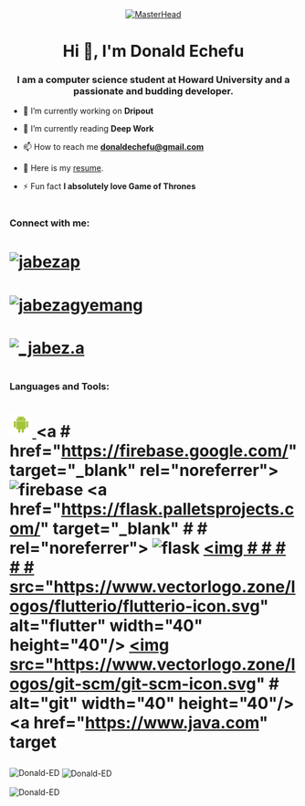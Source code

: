 <div align="center">
    <a href="https://github.com/Donald-ED">
        <img src="https://tenor.com/view/ted-lasso-afc-richmond-believe-gif-22969950" alt="MasterHead">
    </a>
</div>
<h1 align="center">Hi 👋, I'm Donald Echefu</h1>
<h3 align="center">I am a computer science student at Howard University and a passionate and budding developer.</h3>

- 🔭 I’m currently working on **Dripout**

- 👯 I’m currently reading **Deep Work**

- 📫 How to reach me **donaldechefu@gmail.com**

- 📄 Here is my [resume](https://drive.google.com/file/d/1hpBVmbyW80bJ662u_PaDpUVntq6alkMN/view?usp=sharing).



- ⚡ Fun fact **I absolutely love Game of Thrones**

# <h3 align="left">Connect with me:</h3>
# <p align="left">
# <a href="https://twitter.com/jabezap" target="blank"><img align="center" src="https://raw.githubusercontent.com/rahuldkjain/github-profile-readme-generator/master/src/images/icons/Social/twitter.svg" alt="jabezap" height="30" width="40" /></a>
# <a href="https://linkedin.com/in/jabezagyemang" target="blank"><img align="center" src="https://raw.githubusercontent.com/rahuldkjain/github-profile-readme-generator/master/src/images/icons/Social/linked-in-alt.svg" alt="jabezagyemang" height="30" width="40" /></a>
# <a href="https://instagram.com/_jabez.a" target="blank"><img align="center" src="https://raw.githubusercontent.com/rahuldkjain/github-profile-readme-generator/master/src/images/icons/Social/instagram.svg" alt="_jabez.a" height="30" width="40" /></a>
# </p>

# <h3 align="left">Languages and Tools:</h3>
# <p align="left"> <a href="https://developer.android.com" target="_blank" rel="noreferrer"> <img src="https://raw.githubusercontent.com/devicons/devicon/master/icons/android/android-original-wordmark.svg" alt="android" width="40" height="40"/> </a> <a # href="https://firebase.google.com/" target="_blank" rel="noreferrer"> <img src="https://www.vectorlogo.zone/logos/firebase/firebase-icon.svg" alt="firebase" width="40" height="40"/> </a> <a href="https://flask.palletsprojects.com/" target="_blank" # # rel="noreferrer"> <img src="https://www.vectorlogo.zone/logos/pocoo_flask/pocoo_flask-icon.svg" alt="flask" width="40" height="40"/> </a> <a href="https://flutter.dev" target="_blank" rel="noreferrer"> <img # # # # # src="https://www.vectorlogo.zone/logos/flutterio/flutterio-icon.svg" alt="flutter" width="40" height="40"/> </a> <a href="https://git-scm.com/" target="_blank" rel="noreferrer"> <img src="https://www.vectorlogo.zone/logos/git-scm/git-scm-icon.svg" # alt="git" width="40" height="40"/> </a> <a href="https://www.java.com" target


<p><img align="left" src="https://github-readme-stats.vercel.app/api/top-langs?username=Donald-ED&show_icons=true&locale=en&layout=compact" alt="Donald-ED" /></p>

<p>&nbsp;<img align="center" src="https://github-readme-stats.vercel.app/api?username=Donald-ED&show_icons=true&locale=en" alt="Donald-ED" /></p>

<p><img align="center" src="https://github-readme-streak-stats.herokuapp.com/?user=Donald-ED&" alt="Donald-ED" /></p>

